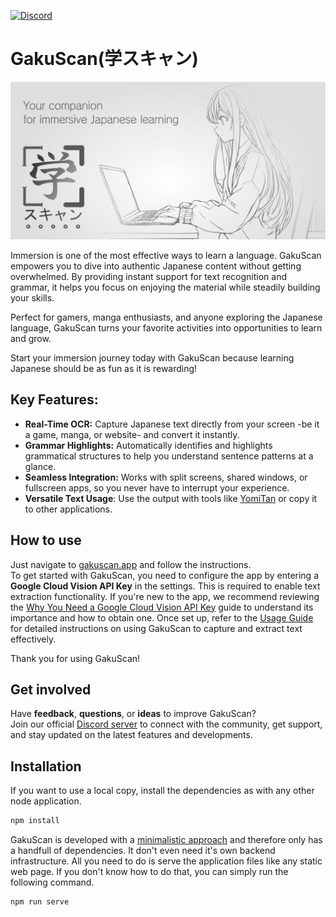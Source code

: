 [![Discord](https://img.shields.io/discord/1327359399811092552?logo=discord&logoColor=%23fff&label=Discord&labelColor=%235865F2)](https://discord.com/invite/mDumA87rph)
# GakuScan(学スキャン)
[![GakuScan Logo](assets/logo-banner.png)](https://gakuscan.app)

Immersion is one of the most effective ways to learn a language. GakuScan empowers you to dive into authentic Japanese content without getting overwhelmed. By providing instant support for text recognition and grammar, it helps you focus on enjoying the material while steadily building your skills.

Perfect for gamers, manga enthusiasts, and anyone exploring the Japanese language, GakuScan turns your favorite activities into opportunities to learn and grow.

Start your immersion journey today with GakuScan because learning Japanese should be as fun as it is rewarding!

## Key Features:
 - **Real-Time OCR:** Capture Japanese text directly from your screen -be it a game, manga, or website- and convert it instantly.
 - **Grammar Highlights:** Automatically identifies and highlights grammatical structures to help you understand sentence patterns at a glance.
 - **Seamless Integration:** Works with split screens, shared windows, or fullscreen apps, so you never have to interrupt your experience.
 - **Versatile Text Usage**: Use the output with tools like [YomiTan]((https://yomitan.wiki/)) or copy it to other applications.

## How to use
Just navigate to [gakuscan.app](https://gakuscan.app) and follow the instructions.  
To get started with GakuScan, you need to configure the app by entering a **Google Cloud Vision API Key** in the settings. This is required to enable text extraction functionality. If you're new to the app, we recommend reviewing the [Why You Need a Google Cloud Vision API Key](./docs/google-vision.md) guide to understand its importance and how to obtain one. Once set up, refer to the [Usage Guide](./docs/usage.md) for detailed instructions on using GakuScan to capture and extract text effectively.

Thank you for using GakuScan!

## Get involved
Have **feedback**, **questions**, or **ideas** to improve GakuScan?  
Join our official [Discord server](https://discord.com/invite/mDumA87rph) to connect with the community, get support, and stay updated on the latest features and developments.

## Installation
If you want to use a local copy, install the dependencies as with any other node application.
```bash
npm install
```
GakuScan is developed with a [minimalistic approach](./docs/design-philosophy.md#minimalism-first) and therefore only has a handfull of dependencies. It don't even need it's own backend infrastructure. All you need to do is serve the application files like any static web page. If you don't know how to do that, you can simply run the following command.
```bash
npm run serve
```